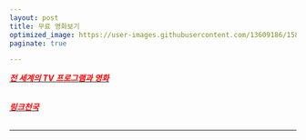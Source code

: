 ```yaml
---
layout: post
title: 무료 영화보기
optimized_image: https://user-images.githubusercontent.com/13609186/158834882-94a1b2e1-3f30-4a0f-ba0e-106f0be1f469.jpg
paginate: true

---
```


[<span style="color:red">***전 세계의 TV 프로그램과 영화***</span>](https://www.viki.com/explore)<br> <br>

[<span style="color:red">***링크천국***</span>](https://www.hotword.site/bbs/group.php?gr_id=cn)<br> <br>

---

